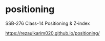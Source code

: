 # positioning
SSB-276 Class-14 Positioning &amp; Z-index

 https://rezaulkarim020.github.io/positioning/
